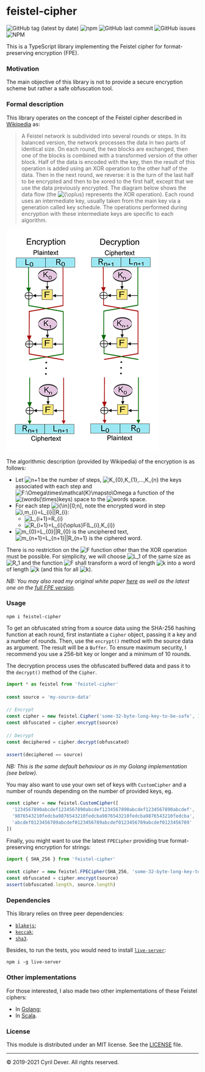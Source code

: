 # feistel-cipher

![GitHub tag (latest by date)](https://img.shields.io/github/v/tag/cyrildever/feistel-cipher)
![npm](https://img.shields.io/npm/dw/feistel-cipher)
![GitHub last commit](https://img.shields.io/github/last-commit/cyrildever/feistel-cipher)
![GitHub issues](https://img.shields.io/github/issues/cyrildever/feistel-cipher)
![NPM](https://img.shields.io/npm/l/feistel-cipher)

This is a TypeScript library implementing the Feistel cipher for format-preserving encryption (FPE).

### Motivation

The main objective of this library is not to provide a secure encryption scheme but rather a safe obfuscation tool.


### Formal description

This library operates on the concept of the Feistel cipher described in [Wikipedia](https://en.wikipedia.org/wiki/Feistel_cipher) as:
> A Feistel network is subdivided into several rounds or steps. In its balanced version, the network processes the data in two parts of identical size. On each round, the two blocks are exchanged, then one of the blocks is combined with a transformed version of the other block.
> Half of the data is encoded with the key, then the result of this operation is added using an XOR operation to the other half of the data.
> Then in the next round, we reverse: it is the turn of the last half to be encrypted and then to be xored to the first half, except that we use the data previously encrypted.
> The diagram below shows the data flow (the ![${\oplus}$](https://render.githubusercontent.com/render/math?math={\oplus}) represents the XOR operation). Each round uses an intermediate key, usually taken from the main key via a generation called key schedule. The operations performed during encryption with these intermediate keys are specific to each algorithm.

![](assets/400px-Feistel_cipher_diagram_en.svg.png)

The algorithmic description (provided by Wikipedia) of the encryption is as follows:
* Let ![$n+1$](https://render.githubusercontent.com/render/math?math=n%2B1) be the number of steps, ![$K_{0},K_{1},...,K_{n}$](https://render.githubusercontent.com/render/math?math=K_{0},K_{1},...,K_{n}) the keys associated with each step and ![$F:\Omega\times\mathcal{K}\mapsto\Omega$](https://render.githubusercontent.com/render/math?math=F:\Omega{\times}K\mapsto\Omega) a function of the ![$(words{\times}keys)$](https://render.githubusercontent.com/render/math?math=(words{\times}keys)) space to the ![$words$](https://render.githubusercontent.com/render/math?math=words) space.
* For each step ![$i{\in}[0;n]$](https://render.githubusercontent.com/render/math?math=i\in[0%3Bn]), note the encrypted word in step ![$i,m_{i}=L_{i}||R_{i}$](https://render.githubusercontent.com/render/math?math=i,m_{i}=L_{i}||R_{i}):
  * ![$L_{i+1}=R_{i}$](https://render.githubusercontent.com/render/math?math=L_{i%2B1}=R_{i})
  * ![$R_{i+1}=L_{i}{\oplus}F(L_{i},K_{i})$](https://render.githubusercontent.com/render/math?math=R_{i%2B1}=L_{i}{\oplus}F(L_{i},K_{i}))
* ![$m_{0}=L_{0}||R_{0}$](https://render.githubusercontent.com/render/math?math=m_{0}=L_{0}||R_{0}) is the unciphered text, ![$m_{n+1}=L_{n+1}||R_{n+1}$](https://render.githubusercontent.com/render/math?math=m_{n%2B1}=L_{n%2B1}||R_{n%2B1}) is the ciphered word. 

There is no restriction on the ![$F$](https://render.githubusercontent.com/render/math?math=F) function other than the XOR operation must be possible. For simplicity, we will choose ![$L_1$](https://render.githubusercontent.com/render/math?math=L_1) of the same size as ![$R_1$](https://render.githubusercontent.com/render/math?math=R_1) and the function ![$F$](https://render.githubusercontent.com/render/math?math=F) shall transform a word of length ![$k$](https://render.githubusercontent.com/render/math?math=k) into a word of length ![$k$](https://render.githubusercontent.com/render/math?math=k) (and this for all ![$k$](https://render.githubusercontent.com/render/math?math=k)).

_NB: You may also read my original white paper [here](https://github.com/cyrildever/feistel-cipher/blob/master/feistel_whitepaper.pdf) as well as the latest one on the [full FPE version](https://github.com/cyrildever/feistel-cipher/blob/master/fpe_whitepaper.pdf)._


### Usage

```
npm i feistel-cipher
```

To get an obfuscated string from a source data using the SHA-256 hashing function at each round, first instantiate a `Cipher` object, passing it a key and a number of rounds.
Then, use the `encrypt()` method with the source data as argument. The result will be a `Buffer`.
To ensure maximum security, I recommend you use a 256-bit key or longer and a minimum of 10 rounds.

The decryption process uses the obfuscated buffered data and pass it to the `decrypt()` method of the `Cipher`. 

```typescript
import * as feistel from 'feistel-cipher'

const source = 'my-source-data'

// Encrypt
const cipher = new feistel.Cipher('some-32-byte-long-key-to-be-safe', 10)
const obfuscated = cipher.encrypt(source)

// Decrypt
const deciphered = cipher.decrypt(obfuscated)

assert(deciphered == source)
```
_NB: This is the same default behaviour as in my Golang implementation (see below)._

You may also want to use your own set of keys with `CustomCipher` and a number of rounds depending on the number of provided keys, eg.
```typescript
const cipher = new feistel.CustomCipher([
  '1234567890abcdef1234567890abcdef1234567890abcdef1234567890abcdef',
  '9876543210fedcba9876543210fedcba9876543210fedcba9876543210fedcba',
  'abcdef0123456789abcdef0123456789abcdef0123456789abcdef0123456789'
])
```

Finally, you might want to use the latest `FPECipher` providing true format-preserving encryption for strings:
```typescript
import { SHA_256 } from 'feistel-cipher'

const cipher = new feistel.FPECipher(SHA_256, 'some-32-byte-long-key-to-be-safe', 128)
const obfuscated = cipher.encrypt(source)
assert(obfuscated.length, source.length)
```

### Dependencies

This library relies on three peer dependencies:
* [`blakejs`](https://www.npmjs.com/package/blakejs);
* [`keccak`](https://www.npmjs.com/package/keccak);
* [`sha3`](https://www.npmjs.com/package/sha3).

Besides, to run the tests, you would need to install [`live-server`](https://www.npmjs.com/package/live-server):
```console
npm i -g live-server
```


### Other implementations

For those interested, I also made two other implementations of these Feistel ciphers:
* In [Golang](https://github.com/cyrildever/feistel);
* In [Scala](https://github.com/cyrildever/feistel-jar).


### License

This module is distributed under an MIT license.
See the [LICENSE](LICENSE) file.


<hr />
&copy; 2019-2021 Cyril Dever. All rights reserved.